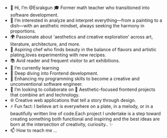 - 👋 Hi, I’m @Esrakgun 🎓 Former math teacher who transitioned into software development.
-  👀 I’m interested in analyze and interpret everything—from a painting to a dish—with an aesthetic mindset, always seeking the harmony in proportions.
- 🌍 Passionate about 'aesthetics and creative exploration' across art, literature, architecture, and more.
- 🍳 Aspiring chef who finds beauty in the balance of flavors and artistic plating,loves experimenting with new recipes.
- 📚 Avid reader and frequent visitor to art exhibitions.
- 🌱 I’m currently learning
- 🌟 Deep diving into Frontend development.
 - 📖 Enhancing my programming skills to become a creative and unconventional software engineer.
- 💞️ I’m looking to collaborate on 🎨 Aesthetic-focused frontend projects that combine art and technology.
- 🌐 Creative web applications that tell a story through design.
- ⚡ Fun fact: I believe art is everywhere on a plate, in a melody, or in a beautifully written line of code.Each project I undertake is a step toward creating something both functional and inspiring and the best ideas are born at the intersection of creativity, curiosity.. ✨
- 📫 How to reach me ...
<!---
Esrakgun/Esrakgun is a ✨ special ✨ repository because its `README.md` (this file) appears on your GitHub profile.
You can click the Preview link to take a look at your changes.
--->
